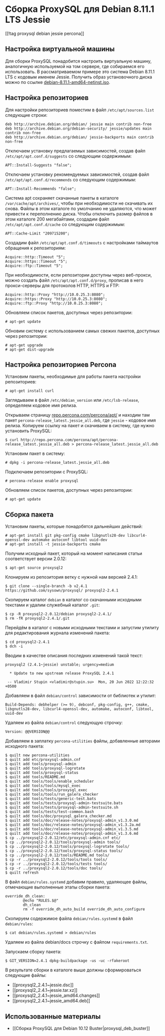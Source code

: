 Сборка ProxySQL для Debian 8.11.1 LTS Jessie
============================================

[[!tag proxysql debian jessie percona]]

Настройка виртуальной машины
----------------------------

Для сборки ProxySQL понадобится настроить виртуальную машину, аналогичную используемой на том сервере, где собираемся его использовать. В рассматриваемом примере это система Debian 8.11.1 LTS с кодовым именем Jessie. Получить образ установочного диска можно по ссылке [debian-8.11.1-amd64-netinst.iso](http://cdimage.debian.org/cdimage/archive/8.11.1/amd64/iso-cd/debian-8.11.1-amd64-netinst.iso).

Настройка репозиториев
----------------------

Для настройки репозиториев поместим в файл `/etc/apt/sources.list` следующие строки:

    deb http://archive.debian.org/debian/ jessie main contrib non-free
    deb http://archive.debian.org/debian-security/ jessie/updates main contrib non-free
    deb http://archive.debian.org/debian/ jessie-backports main contrib non-free

Отключаем установку предлагаемых зависимостей, создав файл `/etc/apt/apt.conf.d/suggests` со следующим содержимым:

    APT::Install-Suggests "false";

Отключаем установку рекомендуемых зависимостей, создав файл `/etc/apt/apt.conf.d/recommends` со следующим содержимым:

    APT::Install-Recommends "false";

Система apt сохраняет скачанные пакеты в каталоге `/var/cache/apt/archives/`, чтобы при необходимости не скачивать их снова. Файлы в этом каталоге по умолчанию не удаляются, что может привести к переполнению диска. Чтобы отключить размер файлов в этом каталоге 200 мегабайтами, создадим файл `/etc/apt/apt.conf.d/cache` со следующим содержимым:

    APT::Cache-Limit "209715200";

Создадим файл `/etc/apt/apt.conf.d/timeouts` с настройками таймаутов обращения к репозиториям:

    Acquire::http::Timeout "5";
    Acquire::https::Timeout "5";
    Acquire::ftp::Timeout "5";

При необходимости, если репозитории доступны через веб-прокси, можно создать файл `/etc/apt/apt.conf.d/proxy`, прописав в него прокси-серверы для протоколов HTTP, HTTPS и FTP:

    Acquire::http::Proxy "http://10.0.25.3:8080";
    Acquire::https::Proxy "http://10.0.25.3:8080";
    Acquire::ftp::Proxy "http://10.0.25.3:8080";

Обновляем список пакетов, доступных через репозитории:

    # apt-get update

Обновим систему с использованием самых свежих пакетов, доступных через репозитории:

    # apt-get upgrade
    # apt-get dist-upgrade

Настройка репозиториев Percona
------------------------------

Установим пакеты, необходимые для работы пакета настройки репозиториев:

    # apt-get install curl

Заглядываем в файл `/etc/debian_version` или `/etc/lsb-release`, определяем кодовое имя релиза.

Открываем страницу [repo.percona.com/percona/apt/](http://repo.percona.com/percona/apt/) и находим там пакет `percona-release_latest.jessie_all.deb`, где `jessie` - кодовое имя релиза. Копируем ссылку на пакет и скачиваем в систему, где нужно установить ProxySQL:

    $ curl http://repo.percona.com/percona/apt/percona-release_latest.jessie_all.deb > percona-release_latest.jessie_all.deb

Установим пакет в систему:

    # dpkg -i percona-release_latest.jessie_all.deb

Подключаем репозитории с ProxySQL:

    # percona-release enable proxysql

Обновляем список пакетов, доступных через репозитории:

    # apt-get update

Сборка пакета
-------------

Установим пакеты, которые понадобятся дальнейших действий:

    # apt-get install git pkg-config cmake libgnutls28-dev libcurl4-openssl-dev automake autoconf libtool uuid-dev
    # apt-get install -t jessie-backports cmake

Получим исходный пакет, который на момент написания статьи соответствует версии 2.0.12:

    $ apt-get source proxysql2

Клонируем из репозитория ветку с нужной нам версией 2.4.1:

    $ git clone --single-branch -b v2.4.1 https://github.com/sysown/proxysql/ proxysql2-2.4.1

Скопируем каталог `debian` в каталог со скачанными исходными текстами и удалим служебный каталог `.git`:

    $ cp -R proxysql2-2.0.12/debian proxysql2-2.4.1/
    $ rm -fR proxysql2-2.4.1/.git

Перейдём в каталог с новыми исходными текстами и запустим утилиту для редактирования журнала изменений пакета:

    $ cd proxysql2-2.4.1
    $ dch -i

Вводим в качестве описания последних изменений такой текст:

    proxysql2 (2.4.1~jessie) unstable; urgency=medium
    
      * Update to new upstream release ProxySQL 2.4.1
    
     -- Vladimir Stupin <vladimir@stupin.su>  Mon, 20 Jun 2022 12:22:32 +0500

Добавляем в файл `debian/control` зависимости от библиотек и утилит:

    Build-Depends: debhelper (>= 9), debconf, pkg-config, g++, cmake, libgnutls28-dev, libcurl4-openssl-dev, automake, autoconf, libtool, uuid-dev

Удаляем из файла `debian/control` следующую строчку:

    Version: @@VERSION@@

Добавляем в заплатку `percona-utilities` файлы, добавленные авторами исходного пакета:

    $ quilt new percona-utilities
    $ quilt add etc/proxysql-admin.cnf
    $ quilt add tools/proxysql-admin
    $ quilt add tools/proxysql-logrotate
    $ quilt add tools/proxysql-status
    $ quilt add tools/README.md
    $ quilt add tools/tools/enable_scheduler
    $ quilt add tools/tools/mysql_exec
    $ quilt add tools/tools/proxysql_exec
    $ quilt add tools/tools/run_galera_checker
    $ quilt add tools/tests/generic-test.bats
    $ quilt add tools/tests/proxysql-admin-testsuite.bats
    $ quilt add tools/tests/proxysql-admin-testsuite.sh
    $ quilt add tools/tests/test-common.bash
    $ quilt add tools/doc/proxysql_galera_checker.md
    $ quilt add tools/doc/release-notes/proxysql-admin_v1.3.0.md
    $ quilt add tools/doc/release-notes/proxysql-admin_v1.3.2a.md
    $ quilt add tools/doc/release-notes/proxysql-admin_v1.3.5.md
    $ quilt add tools/doc/release-notes/proxysql-admin_v1.3.6.md
    $ cp ../proxysql2-2.0.12/etc/proxysql-admin.cnf etc/
    $ cp ../proxysql2-2.0.12/tools/proxysql-admin tools/
    $ cp ../proxysql2-2.0.12/tools/proxysql-logrotate tools/
    $ cp ../proxysql2-2.0.12/tools/proxysql-status tools/
    $ cp ../proxysql2-2.0.12/tools/README.md tools/
    $ cp -r ../proxysql2-2.0.12/tools/tools tools/
    $ cp -r ../proxysql2-2.0.12/tools/tests tools/
    $ cp -r ../proxysql2-2.0.12/tools/doc tools/
    $ quilt refresh

В файл `debian/rules.systemd` добавим правило, удаляющее файлы, отмечающие выполненные этапы сборки пакета:

    override_dh_clean:
            @echo "RULES.$@"
            dh_clean
            rm -f override_dh_auto_build override_dh_auto_configure

Скопируем содержимое файла `debian/rules.systemd` в файл `debian/rules`:

    $ cat debian/rules.systemd > debian/rules

Удаляем из файла debian/docs строчку с файлом `requirements.txt`.

Запускаем сборку пакета:

    $ GIT_VERSION=2.4.1 dpkg-buildpackage -us -uc -rfakeroot

В результате сборки в каталоге выше должны сформироваться следующие файлы:

* [[proxysql2_2.4.1~jessie.dsc]]
* [[proxysql2_2.4.1~jessie.tar.xz]]
* [[proxysql2_2.4.1~jessie_amd64.changes]]
* [[proxysql2_2.4.1~jessie_amd64.deb]]

Использованные материалы
------------------------

* [[Сборка ProxySQL для Debian 10.12 Buster|proxysql_deb_buster]]

